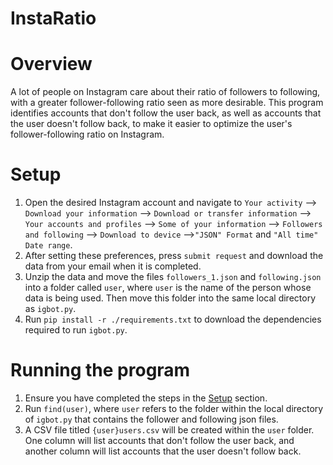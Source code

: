 # InstaRatio

# Overview
A lot of people on Instagram care about their ratio of followers to following, with a greater follower-following ratio seen as more desirable. This program identifies accounts that don't follow the user back, as well as accounts that the user doesn't follow back, to make it easier to optimize the user's follower-following ratio on Instagram.

# Setup
1. Open the desired Instagram account and navigate to `Your activity` --> `Download your information` --> `Download or transfer information` --> `Your accounts and profiles` --> `Some of your information` --> `Followers and following` --> `Download to device` -->`"JSON" Format` and `"All time" Date range`.
2. After setting these preferences, press `submit request` and download the data from your email when it is completed.
3. Unzip the data and move the files `followers_1.json` and `following.json` into a folder called `user`, where `user` is the name of the person whose data is being used. Then move this folder into the same local directory as `igbot.py`.
4. Run `pip install -r ./requirements.txt` to download the dependencies required to run `igbot.py`.

# Running the program
1. Ensure you have completed the steps in the [Setup](#setup) section.
2. Run `find(user)`, where `user` refers to the folder within the local directory of `igbot.py` that contains the follower and following json files.
3. A CSV file titled `{user}users.csv` will be created within the `user` folder. One column will list accounts that don't follow the user back, and another column will list accounts that the user doesn't follow back.

